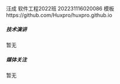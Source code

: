 汪成 软件工程2022班 202231116020086
模板https://github.com/Huxpro/huxpro.github.io


##### 技术演讲

暂无


##### 媒体关注

暂无
